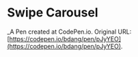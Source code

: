 # Swipe Carousel
 _A Pen created at CodePen.io. Original URL: [https://codepen.io/bdang/pen/pJyYEO](https://codepen.io/bdang/pen/pJyYEO).

 